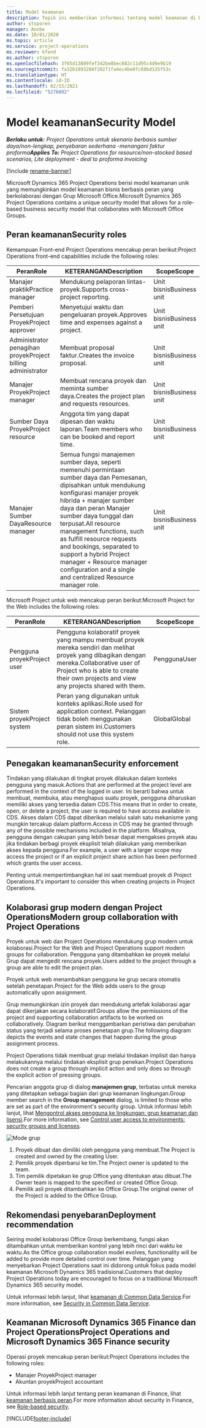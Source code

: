 ```yaml
---
title: Model keamanan
description: Topik ini memberikan informasi tentang model keamanan di Dynamics 365 Project Operations.
author: stsporen
manager: Annbe
ms.date: 10/01/2020
ms.topic: article
ms.service: project-operations
ms.reviewer: kfend
ms.author: stsporen
ms.openlocfilehash: 3f65d13809fef342be8bec682c11d95c4d9e9b19
ms.sourcegitcommit: fa32b1893286f20271fa4ec4be8fc68bd135f53c
ms.translationtype: HT
ms.contentlocale: id-ID
ms.lasthandoff: 02/15/2021
ms.locfileid: "5276802"
---
```

# <a name="security-model"></a><span data-ttu-id="1af36-103">Model keamanan</span><span class="sxs-lookup"><span data-stu-id="1af36-103">Security Model</span></span>

<span data-ttu-id="1af36-104">_**Berlaku untuk:** Project Operations untuk skenario berbasis sumber daya/non-lengkap, penyebaran sederhana -menangani faktur proforma_</span><span class="sxs-lookup"><span data-stu-id="1af36-104">_**Applies To:** Project Operations for resource/non-stocked based scenarios, Lite deployment - deal to proforma invoicing_</span></span>

[!include [rename-banner](~/includes/cc-data-platform-banner.md)]

<span data-ttu-id="1af36-105">Microsoft Dynamics 365 Project Operations berisi model keamanan unik yang memungkinkan model keamanan bisnis berbasis peran yang berkolaborasi dengan Grup Microsoft Office.</span><span class="sxs-lookup"><span data-stu-id="1af36-105">Microsoft Dynamics 365 Project Operations contains a unique security model that allows for a role-based business security model that collaborates with Microsoft Office Groups.</span></span> 


## <a name="security-roles"></a><span data-ttu-id="1af36-106">Peran keamanan</span><span class="sxs-lookup"><span data-stu-id="1af36-106">Security roles</span></span>
<span data-ttu-id="1af36-107">Kemampuan Front-end Project Operations mencakup peran berikut:</span><span class="sxs-lookup"><span data-stu-id="1af36-107">Project Operations front-end capabilities include the following roles:</span></span>

| <span data-ttu-id="1af36-108">Peran</span><span class="sxs-lookup"><span data-stu-id="1af36-108">Role</span></span>                          | <span data-ttu-id="1af36-109">KETERANGAN</span><span class="sxs-lookup"><span data-stu-id="1af36-109">Description</span></span>                                                                                                                                                                 | <span data-ttu-id="1af36-110">Scope</span><span class="sxs-lookup"><span data-stu-id="1af36-110">Scope</span></span> |
|-------------------------------|-----------------------------------------------------------------------------------------------------------------------------------------------------------------------------|------|
| <span data-ttu-id="1af36-111">Manajer praktik</span><span class="sxs-lookup"><span data-stu-id="1af36-111">Practice manager</span></span>              | <span data-ttu-id="1af36-112">Mendukung pelaporan lintas-proyek.</span><span class="sxs-lookup"><span data-stu-id="1af36-112">Supports cross-project reporting.</span></span>                                                                                                            | <span data-ttu-id="1af36-113">Unit bisnis</span><span class="sxs-lookup"><span data-stu-id="1af36-113">Business unit</span></span>              |
| <span data-ttu-id="1af36-114">Pemberi Persetujuan Proyek</span><span class="sxs-lookup"><span data-stu-id="1af36-114">Project approver</span></span>              | <span data-ttu-id="1af36-115">Menyetujui waktu dan pengeluaran proyek.</span><span class="sxs-lookup"><span data-stu-id="1af36-115">Approves time and expenses against a project.</span></span>                                                                                                                              | <span data-ttu-id="1af36-116">Unit bisnis</span><span class="sxs-lookup"><span data-stu-id="1af36-116">Business unit</span></span> |
| <span data-ttu-id="1af36-117">Administrator penagihan proyek</span><span class="sxs-lookup"><span data-stu-id="1af36-117">Project billing administrator</span></span> | <span data-ttu-id="1af36-118">Membuat proposal faktur.</span><span class="sxs-lookup"><span data-stu-id="1af36-118">Creates the invoice proposal.</span></span>                                                                                                                                                 | <span data-ttu-id="1af36-119">Unit bisnis</span><span class="sxs-lookup"><span data-stu-id="1af36-119">Business unit</span></span> |
| <span data-ttu-id="1af36-120">Manajer Proyek</span><span class="sxs-lookup"><span data-stu-id="1af36-120">Project manager</span></span>               | <span data-ttu-id="1af36-121">Membuat rencana proyek dan meminta sumber daya.</span><span class="sxs-lookup"><span data-stu-id="1af36-121">Creates the project plan and requests resources.</span></span>                                                                                                                              | <span data-ttu-id="1af36-122">Unit bisnis</span><span class="sxs-lookup"><span data-stu-id="1af36-122">Business unit</span></span> |
| <span data-ttu-id="1af36-123">Sumber Daya Proyek</span><span class="sxs-lookup"><span data-stu-id="1af36-123">Project resource</span></span>              | <span data-ttu-id="1af36-124">Anggota tim yang dapat dipesan dan waktu laporan.</span><span class="sxs-lookup"><span data-stu-id="1af36-124">Team members who can be booked and report time.</span></span>                                                                                                          | <span data-ttu-id="1af36-125">Unit bisnis</span><span class="sxs-lookup"><span data-stu-id="1af36-125">Business unit</span></span>|
| <span data-ttu-id="1af36-126">Manajer Sumber Daya</span><span class="sxs-lookup"><span data-stu-id="1af36-126">Resource manager</span></span>              | <span data-ttu-id="1af36-127">Semua fungsi manajemen sumber daya, seperti memenuhi permintaan sumber daya dan Pemesanan, dipisahkan untuk mendukung konfigurasi manajer proyek hibrida + manajer sumber daya dan peran Manajer sumber daya tunggal dan terpusat.</span><span class="sxs-lookup"><span data-stu-id="1af36-127">All resource management functions, such as fulfill resource requests and bookings, separated to support a hybrid Project manager + Resource manager configuration and a single and centralized Resource manager role.</span></span> | <span data-ttu-id="1af36-128">Unit bisnis</span><span class="sxs-lookup"><span data-stu-id="1af36-128">Business unit</span></span> |


<span data-ttu-id="1af36-129">Microsoft Project untuk web mencakup peran berikut:</span><span class="sxs-lookup"><span data-stu-id="1af36-129">Microsoft Project for the Web includes the following roles:</span></span>

| <span data-ttu-id="1af36-130">Peran</span><span class="sxs-lookup"><span data-stu-id="1af36-130">Role</span></span>           | <span data-ttu-id="1af36-131">KETERANGAN</span><span class="sxs-lookup"><span data-stu-id="1af36-131">Description</span></span>                                                                                                        | <span data-ttu-id="1af36-132">Scope</span><span class="sxs-lookup"><span data-stu-id="1af36-132">Scope</span></span>  |
|----------------|--------------------------------------------------------------------------------------------------------------------|--------|
| <span data-ttu-id="1af36-133">Pengguna proyek</span><span class="sxs-lookup"><span data-stu-id="1af36-133">Project user</span></span>   | <span data-ttu-id="1af36-134">Pengguna kolaboratif proyek yang mampu membuat proyek mereka sendiri dan melihat proyek yang dibagikan dengan mereka.</span><span class="sxs-lookup"><span data-stu-id="1af36-134">Collaborative user of Project   who is able to create their own projects and view any projects shared with   them.</span></span> | <span data-ttu-id="1af36-135">Pengguna</span><span class="sxs-lookup"><span data-stu-id="1af36-135">User</span></span>   |
| <span data-ttu-id="1af36-136">Sistem proyek</span><span class="sxs-lookup"><span data-stu-id="1af36-136">Project system</span></span> | <span data-ttu-id="1af36-137">Peran yang digunakan untuk konteks aplikasi.</span><span class="sxs-lookup"><span data-stu-id="1af36-137">Role used for application   context.</span></span> <span data-ttu-id="1af36-138">Pelanggan tidak boleh menggunakan peran sistem ini.</span><span class="sxs-lookup"><span data-stu-id="1af36-138">Customers should not use this system role.</span></span>                                    | <span data-ttu-id="1af36-139">Global</span><span class="sxs-lookup"><span data-stu-id="1af36-139">Global</span></span> |

## <a name="security-enforcement"></a><span data-ttu-id="1af36-140">Penegakan keamanan</span><span class="sxs-lookup"><span data-stu-id="1af36-140">Security enforcement</span></span>
<span data-ttu-id="1af36-141">Tindakan yang dilakukan di tingkat proyek dilakukan dalam konteks pengguna yang masuk.</span><span class="sxs-lookup"><span data-stu-id="1af36-141">Actions that are performed at the project level are performed in the context of the logged in user.</span></span> <span data-ttu-id="1af36-142">Ini berarti bahwa untuk membuat, membuka, atau menghapus suatu proyek, pengguna diharuskan memiliki akses yang tersedia dalam CDS.</span><span class="sxs-lookup"><span data-stu-id="1af36-142">This means that in order to create, open, or delete a project, the user is required to have access available in CDS.</span></span> <span data-ttu-id="1af36-143">Akses dalam CDS dapat diberikan melalui salah satu mekanisme yang mungkin tercakup dalam platform.</span><span class="sxs-lookup"><span data-stu-id="1af36-143">Access in CDS may be granted through any of the possible mechanisms included in the platform.</span></span> <span data-ttu-id="1af36-144">Misalnya, pengguna dengan cakupan yang lebih besar dapat mengakses proyek atau jika tindakan berbagi proyek eksplisit telah dilakukan yang memberikan akses kepada pengguna.</span><span class="sxs-lookup"><span data-stu-id="1af36-144">For example, a user with a larger scope may access the project or if an explicit project share action has been performed which grants the user access.</span></span>

<span data-ttu-id="1af36-145">Penting untuk mempertimbangkan hal ini saat membuat proyek di Project Operations.</span><span class="sxs-lookup"><span data-stu-id="1af36-145">It's important to consider this when creating projects in Project Operations.</span></span>

## <a name="modern-group-collaboration-with-project-operations"></a><span data-ttu-id="1af36-146">Kolaborasi grup modern dengan Project Operations</span><span class="sxs-lookup"><span data-stu-id="1af36-146">Modern group collaboration with Project Operations</span></span>
<span data-ttu-id="1af36-147">Proyek untuk web dan Project Operations mendukung grup modern untuk kolaborasi.</span><span class="sxs-lookup"><span data-stu-id="1af36-147">Project for the Web and Project Operations support modern groups for collaboration.</span></span> <span data-ttu-id="1af36-148">Pengguna yang ditambahkan ke proyek melalui Grup dapat mengedit rencana proyek.</span><span class="sxs-lookup"><span data-stu-id="1af36-148">Users added to the project through a group are able to edit the project plan.</span></span>

<span data-ttu-id="1af36-149">Proyek untuk web menambahkan pengguna ke grup secara otomatis setelah penetapan.</span><span class="sxs-lookup"><span data-stu-id="1af36-149">Project for the Web adds users to the group automatically upon assignment.</span></span>

<span data-ttu-id="1af36-150">Grup memungkinkan izin proyek dan mendukung artefak kolaborasi agar dapat dikerjakan secara kolaboratif.</span><span class="sxs-lookup"><span data-stu-id="1af36-150">Groups allow the permissions of the project and supporting collaboration artifacts to be worked on collaboratively.</span></span> <span data-ttu-id="1af36-151">Diagram berikut menggambarkan peristiwa dan perubahan status yang terjadi selama proses penetapan grup.</span><span class="sxs-lookup"><span data-stu-id="1af36-151">The following diagram depicts the events and state changes that happen during the group assignment process.</span></span>

<span data-ttu-id="1af36-152">Project Operations tidak membuat grup melalui tindakan implisit dan hanya melakukannya melalui tindakan eksplisit grup penekan.</span><span class="sxs-lookup"><span data-stu-id="1af36-152">Project Operations does not create a group through implicit action and only does so through the explicit action of pressing groups.</span></span>

<span data-ttu-id="1af36-153">Pencarian anggota grup di dialog **manajemen grup**, terbatas untuk mereka yang ditetapkan sebagai bagian dari grup keamanan lingkungan.</span><span class="sxs-lookup"><span data-stu-id="1af36-153">Group member search in the **Group management** dialog, is limited to those who are set as part of the environment's security group.</span></span> <span data-ttu-id="1af36-154">Untuk informasi lebih lanjut, lihat [Mengontrol akses pengguna ke lingkungan: grup keamanan dan lisensi](https://docs.microsoft.com/power-platform/admin/control-user-access).</span><span class="sxs-lookup"><span data-stu-id="1af36-154">For more information, see [Control user access to environments: security groups and licenses](https://docs.microsoft.com/power-platform/admin/control-user-access).</span></span>

![Mode grup](./media/groupsmode.png)

1. <span data-ttu-id="1af36-156">Proyek dibuat dan dimiliki oleh pengguna yang membuat.</span><span class="sxs-lookup"><span data-stu-id="1af36-156">The Project is created and owned by the creating User.</span></span>
2. <span data-ttu-id="1af36-157">Pemilik proyek diperbarui ke tim.</span><span class="sxs-lookup"><span data-stu-id="1af36-157">The Project owner is updated to the team.</span></span>
3. <span data-ttu-id="1af36-158">Tim pemilik dipetakan ke grup Office yang ditentukan atau dibuat.</span><span class="sxs-lookup"><span data-stu-id="1af36-158">The Owner team is mapped to the specified or created Office Group.</span></span>
4. <span data-ttu-id="1af36-159">Pemilik asli proyek ditambahkan ke Office Group.</span><span class="sxs-lookup"><span data-stu-id="1af36-159">The original owner of the Project is added to the Office Group.</span></span>

## <a name="deployment-recommendation"></a><span data-ttu-id="1af36-160">Rekomendasi penyebaran</span><span class="sxs-lookup"><span data-stu-id="1af36-160">Deployment recommendation</span></span>
<span data-ttu-id="1af36-161">Seiring model kolaborasi Office Group berkembang, fungsi akan ditambahkan untuk memberikan kontrol yang lebih rinci dari waktu ke waktu.</span><span class="sxs-lookup"><span data-stu-id="1af36-161">As the Office group collaboration model evolves, functionality will be added to provide more detailed control over time.</span></span> <span data-ttu-id="1af36-162">Pelanggan yang menyebarkan Project Operations saat ini didorong untuk fokus pada model keamanan Microsoft Dynamics 365 tradisional.</span><span class="sxs-lookup"><span data-stu-id="1af36-162">Customers that deploy Project Operations today are encouraged to focus on a traditional Microsoft Dynamics 365 security model.</span></span>

<span data-ttu-id="1af36-163">Untuk informasi lebih lanjut, lihat [keamanan di Common Data Service](https://docs.microsoft.com/power-platform/admin/wp-security).</span><span class="sxs-lookup"><span data-stu-id="1af36-163">For more information, see [Security in Common Data Service](https://docs.microsoft.com/power-platform/admin/wp-security).</span></span>

## <a name="project-operations-and-microsoft-dynamics-365-finance-security"></a><span data-ttu-id="1af36-164">Keamanan Microsoft Dynamics 365 Finance dan Project Operations</span><span class="sxs-lookup"><span data-stu-id="1af36-164">Project Operations and Microsoft Dynamics 365 Finance security</span></span>
<span data-ttu-id="1af36-165">Operasi proyek mencakup peran berikut:</span><span class="sxs-lookup"><span data-stu-id="1af36-165">Project Operations includes the following roles:</span></span>

- <span data-ttu-id="1af36-166">Manajer Proyek</span><span class="sxs-lookup"><span data-stu-id="1af36-166">Project manager</span></span>
- <span data-ttu-id="1af36-167">Akuntan proyek</span><span class="sxs-lookup"><span data-stu-id="1af36-167">Project accountant</span></span>

<span data-ttu-id="1af36-168">Untuk informasi lebih lanjut tentang peran keamanan di Finance, lihat [keamanan berbasis peran](https://docs.microsoft.com/dynamics365/fin-ops-core/dev-itpro/sysadmin/role-based-security).</span><span class="sxs-lookup"><span data-stu-id="1af36-168">For more information about security in Finance, see [Role-based security](https://docs.microsoft.com/dynamics365/fin-ops-core/dev-itpro/sysadmin/role-based-security).</span></span>




[!INCLUDE[footer-include](../includes/footer-banner.md)]